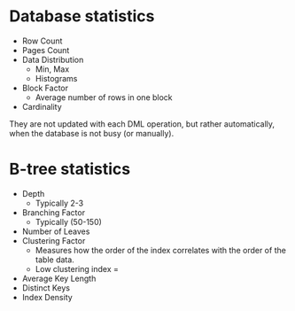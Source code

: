 # Database statistics
- Row Count
- Pages Count
- Data Distribution
	- Min, Max
	- Histograms
- Block Factor
	- Average number of rows in one block
- Cardinality

They are not updated with each DML operation, but rather automatically, when the database is not busy (or manually).
# B-tree statistics
- Depth
	- Typically 2-3
- Branching Factor
	- Typically (50-150)
- Number of Leaves
- Clustering Factor
	- Measures how the order of the index correlates with the order of the table data. 
	- Low clustering index = 
- Average Key Length
- Distinct Keys
- Index Density

